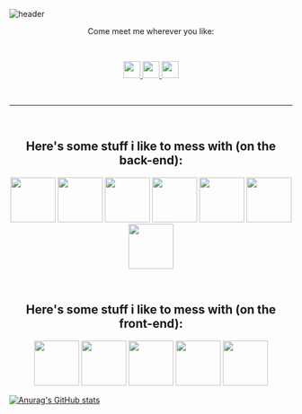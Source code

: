 ![header](https://capsule-render.vercel.app/api?type=waving&color=0:0c75e6,50:05c9f9,100:00ee6e&height=170&section=header&text=Hi!&desc=I%20guess%3F&fontSize=45&fontAlignY=35&fontColor=fff&descAlign=95&descSize=15&animation=fadeIn)

<p align="center" size="40">
  Come meet me wherever you like:
</p>

<br>

<p align="center">
<a href="https://www.linkedin.com/in/caio-de-almeida-araujo/">
  <img height="30" src="https://cdn.jsdelivr.net/gh/devicons/devicon/icons/linkedin/linkedin-original.svg"/>
</a>
<a href="https://www.instagram.com/caiomknh/">
  <img height="30" src="https://upload.wikimedia.org/wikipedia/commons/thumb/a/a5/Instagram_icon.png/480px-Instagram_icon.png"/>
</a>
<a href="https://wa.me/5588993552505">
  <img height="30" src="https://www.pngall.com/wp-content/uploads/13/Whatsapp-Logo-PNG-Image.png"/>
</a>
</p>

<br>
<hr>
<br>

<h2 align="center"> Here's some stuff i like to mess with (on the back-end):</h2>
<p align="center">
<img height="80" src="https://cdn.jsdelivr.net/gh/devicons/devicon/icons/typescript/typescript-original.svg" />
<img height="80" src="https://cdn.jsdelivr.net/gh/devicons/devicon/icons/javascript/javascript-original.svg" />
<img height="80" src="https://cdn.jsdelivr.net/gh/devicons/devicon/icons/nodejs/nodejs-original-wordmark.svg" />
<img height="80" src="https://cdn.jsdelivr.net/gh/devicons/devicon/icons/express/express-original-wordmark.svg" />
<img height="80" src="https://cdn.jsdelivr.net/gh/devicons/devicon/icons/sequelize/sequelize-original-wordmark.svg" />
<img height="80" src="https://cdn.jsdelivr.net/gh/devicons/devicon/icons/mysql/mysql-original-wordmark.svg" />
<img height="80" src="https://cdn.jsdelivr.net/gh/devicons/devicon/icons/postgresql/postgresql-original-wordmark.svg" />
</p>

<br>

<h2 align="center"> Here's some stuff i like to mess with (on the front-end):</h2>
<p align="center">
<img height="80" src="https://cdn.jsdelivr.net/gh/devicons/devicon/icons/react/react-original-wordmark.svg" />
<img height="80" src="https://cdn.jsdelivr.net/gh/devicons/devicon/icons/nextjs/nextjs-original-wordmark.svg" />
<img height="80" src="https://cdn.jsdelivr.net/gh/devicons/devicon/icons/html5/html5-original-wordmark.svg" />
<img height="80" src="https://cdn.jsdelivr.net/gh/devicons/devicon/icons/tailwindcss/tailwindcss-original-wordmark.svg" />
<img height="80" src="https://cdn.jsdelivr.net/gh/devicons/devicon/icons/css3/css3-original-wordmark.svg" />
</p>

[![Anurag's GitHub stats](https://github-readme-stats.vercel.app/api?username=caioalmeida08)](https://github.com/caioalmeida08/github-readme-stats)


